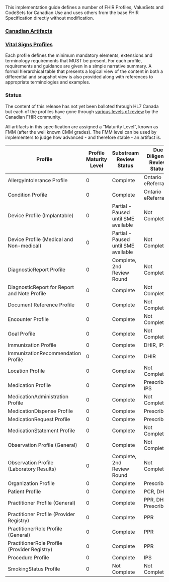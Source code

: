 This implementation guide defines a number of FHIR Profiles, ValueSets and CodeSets for Canadian Use and uses others from the base FHIR Specification directly without modification.

### <a href="artifacts.html">Canadian Artifacts</a>
### <a href="vitalsigns-profiles.html">Vital Signs Profiles</a>

Each profile defines the minimum mandatory elements, extensions and terminology requirements that MUST be present. For each profile, requirements and guidance are given in a simple narrative summary. A formal hierarchical table that presents a logical view of the content in both a differential and snapshot view is also provided along with references to appropriate terminologies and examples.

### Status

The content of this release has not yet been balloted through HL7 Canada but each of the profiles have gone through [various levels of review](developmentprocess.html#review-process) by the Canadian FHIR community.

All artifacts in this specification are assigned a “Maturity Level”, known as FMM (after the well known CMM grades). The FMM level can be used by implementers to judge how advanced - and therefore stable - an artifact is.

| Profile <br> | Profile Maturity <br> Level <br> | Substream <br>Review Status <br> | Due Diligence<br> Review Status <br> |
|---|---|---|---|
| AllergyIntolerance Profile | 0 | Complete | Ontario eReferral |
| Condition Profile | 0 | Complete | Ontario eReferral |
| Device Profile (Implantable) | 0 | Partial - Paused until SME available | Not Complete |
| Device Profile (Medical and Non-medical) | 0 | Partial - Paused until SME available | Not Complete |
| DiagnosticReport Profile | 0 | Complete, 2nd Review Round | Not Complete |
| DiagnosticReport for Report and Note Profile | 0 | Complete | Not Complete |
| Document Reference Profile | 0 | Complete | Not Complete |
| Encounter Profile | 0 | Complete | Not Complete |
| Goal Profile | 0 | Complete | Not Complete |
| Immunization Profile | 0 | Complete | DHIR, IPS |
| ImmunizationRecommendation Profile | 0 | Complete | DHIR |
| Location Profile | 0 | Complete | Not Complete |
| Medication Profile | 0 | Complete | PrescribeIT, IPS |
| MedicationAdministration Profile | 0 | Complete | Not Complete |
| MedicationDispense Profile | 0 | Complete | PrescribeIT |
| MedicationRequest Profile | 0 | Complete | PrescribeIT |
| MedicationStatement Profile | 0 | Complete | Not Complete |
| Observation Profile (General) | 0 | Complete | Not Complete |
| Observation Profile (Laboratory Results) | 0 | Complete, 2nd Review Round | Not Complete |
| Organization Profile | 0 | Complete | PrescribeIT |
| Patient Profile | 0 | Complete | PCR, DHIR |
| Practitioner Profile (General) | 0 | Complete | PPR, DHIR, PrescribeIT |
| Practitioner Profile (Provider Registry) | 0 | Complete | PPR |
| PractitionerRole Profile (General) | 0 | Complete | PPR |
| PractitionerRole Profile (Provider Registry) | 0 | Complete | PPR |
| Procedure Profile | 0 | Complete | IPS |
| SmokingStatus Profile | 0 | Not Complete | Not Complete |

<!-- Todo: examples, capabilitystatement, TestScenario? -->
